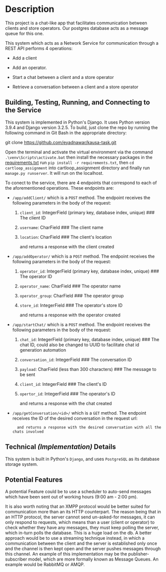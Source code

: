 # Description

This project is a chat-like app that facilitates communication between clients and store operators.
Our postgres database acts as a message queue for this one.

This system which acts as a Network Service for communication through a REST API performs 4 operations:
* Add a client 
  
* Add an operator.
  
* Start a chat between a client and a store operator
  
* Retrieve a conversation between a client and a store operator

## Building, Testing, Running, and Connecting to the Service

This system is implemented in Python's Django. It uses Python version 3.9.4 and Django version 3.2.5. To build, just clone the repo by running the following command in Git Bash in the appropriate directory:

git clone https://github.com/eyadnawar/kausa-task.git

Open the terminal and activate the virtual environment via the command `.\venv\Scripts\activate.bat` then install the necessary packages in the [requirements.txt](https://github.com/eyadnawar/kausa-task/blob/master/requirements.txt) run `pip install -r requirements.txt`, then `cd cartloop_assignment` into cartloop_assignment directory and finally run `manage.py runserver`. It will run on the localhost.

To conect to the service, there are 4 endpoints that correspond to each of the aforementioned operations. These endpoints are:

* `/app/addClient/` which is a `POST` method. The endpoint receives the following parameters in the body of the request:

    1. `client_id`: IntegerField (primary key, database index, unique)       ### The client ID
    2. `username`: CharField                                                 ### The client name
    3. `location`: CharField                                                 ### The client's location
       
        and returns a response with the client created
    
* `/app/addOperator/` which is a `POST` method. The endpoint receives the following parameters in the body of the request:

    1. `operator_id`: IntegerField (primary key, database index, unique)       ### The operator ID
    2. `operator_name`: CharField                                              ### The operator name
    3. `operator_group`: CharField                                             ### The operator group
    4. `store_id`: IntegerField                                                ### The operator's store ID
       
        and returns a response with the operator created

* `/app/startChat/` which is a `POST` method. The endpoint receives the following parameters in the body of the request:

    1. `chat_id`: IntegerField (primary key, database index, unique)       ### The chat ID, could also be changed to UUID to facilitate chat id generation automation
    2. `conversation_id`: IntegerField                                     ### The conversation ID
    3. `payload`: CharField (less than 300 characters)                     ### The message to be sent
    4. `client_id`: IntegerField                                           ### The client's ID
    5. `opertor_id`: IntegerField                                          ### The operator's ID
       
        and returns a response with the chat created
       
* `/app/getConversation/<id>/` which is a `GET` method. The endpoint receives the ID of the desired conversation in the request url:
       
        and returns a response with the desired conversation with all the chats involved

## Technical *(Implementation)* Details

This system is built in Python's `Django`, and uses `PostgreSQL` as its database storage system.

## Potential Features

A potential Feature could be to use a scheduler to auto-send messages which have been sent out of working hours (9:00 am - 2:00 pm).

It is also worth noting that an XMPP protocol would be better suited for communication more than an its HTTP counterpart.
The reason being that in an HTTP protocol, the server cannot send un-asked-for messages, it can only respond to requests, which means than a user (client or operator) to check whether they have any messages, they must keep polling the server, which in-turn polls the database. This is a huge load on the db. A better approach would be to use a streaming technique instead, in which a communication between the client and the server is established only once and the channel is then kept open and the server pushes messages through this channel.
An example of this implementation may be the publisher-subscriber model, which are more formally known as Message Queues. An example would be RabbitMQ or AMQP.
